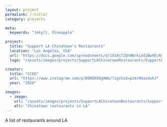 ```yaml
---
layout: project
permalink: /:title/
category: projects

meta:
  keywords: "Jekyll, Pineapple"

project:
  title: "Support LA Chinatown's Restaurants"
  location: "Los Angeles, USA"
  url: "https://docs.google.com/spreadsheets/d/1XS8sT2QhNNrkiXd1Bw9EcNyr_FE0Rp9NX_Q9yrd2VeE/edit#gid=320934639"
  logo: "/assets/images/projects/SupportLAChinatownRestaurants/SupportLAChinatownRestaurants.jpg"

creator:
  title: "CCED"
  url: "https://www.instagram.com/p/B90EK4OgAWe/?igshid=pzmr0mazmuk3"
  year: "2020"

images:
  - image:
    url: "/assets/images/projects/SupportLAChinatownRestaurants/SupportLAChinatownRestaurants.png"
    alt: "Chinatown restaurants in LA"
---
```

<p>A list of restaurants around LA</p>